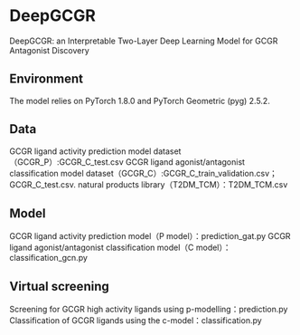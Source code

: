# DeepGCGR
DeepGCGR: an Interpretable Two-Layer Deep Learning Model for GCGR Antagonist Discovery
## Environment
The model relies on PyTorch 1.8.0 and PyTorch Geometric (pyg) 2.5.2.
## Data
GCGR ligand activity prediction model dataset（GCGR_P）:GCGR_C_test.csv
GCGR ligand agonist/antagonist classification model dataset（GCGR_C）:GCGR_C_train_validation.csv；GCGR_C_test.csv.
natural products library（T2DM_TCM）：T2DM_TCM.csv
## Model
GCGR ligand activity prediction model（P model）：prediction_gat.py
GCGR ligand agonist/antagonist classification model（C model）：classification_gcn.py
## Virtual screening
Screening for GCGR high activity ligands using p-modelling：prediction.py
Classification of GCGR ligands using the c-model：classification.py
